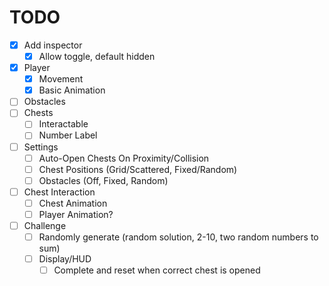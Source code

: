 # TODO

- [x] Add inspector
    - [x] Allow toggle, default hidden
- [x] Player
    - [x] Movement
    - [x] Basic Animation
- [ ] Obstacles
- [ ] Chests
    - [ ] Interactable
    - [ ] Number Label
- [ ] Settings
    - [ ] Auto-Open Chests On Proximity/Collision
    - [ ] Chest Positions (Grid/Scattered, Fixed/Random)
    - [ ] Obstacles (Off, Fixed, Random)
- [ ] Chest Interaction
    - [ ] Chest Animation
    - [ ] Player Animation?
- [ ] Challenge
    - [ ] Randomly generate (random solution, 2-10, two random numbers to sum)
    - [ ] Display/HUD
        - [ ] Complete and reset when correct chest is opened